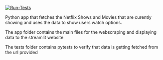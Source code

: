 [![Run-Tests](https://github.com/Fjorrobles/UI_Netflix/blob/main/.github/workflows/python-app.yml/badge.svg)](https://github.com/Fjorrobles/UI_Netflix/blob/main/.github/workflows/python-app.yml)

Python app that fetches the Netflix Shows and Movies that are curently showing and uses the data to show users watch options.

The app folder contains the main files for the webscraping and displaying data to the streamlit website

The tests folder contains pytests to verify that data is getting fetched from the url provided
